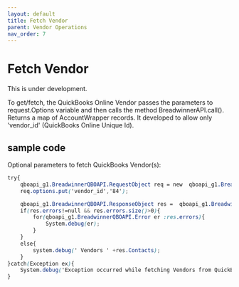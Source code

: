 ```yaml
---
layout: default
title: Fetch Vendor
parent: Vendor Operations
nav_order: 7
---
```


# Fetch Vendor

This is under development.



To get/fetch, the QuickBooks Online Vendor passes the parameters to request.Options variable and then calls the method BreadwinnerAPI.call(). Returns a map of AccountWrapper records. 
It developed to allow only 'vendor_id' (QuickBooks Online Unique Id).

## sample code 

Optional parameters to fetch QuickBooks Vendor(s):

```scss
try{
    qboapi_g1.BreadwinnerQBOAPI.RequestObject req = new  qboapi_g1.BreadwinnerQBOAPI.RequestObject();   
    req.options.put('vendor_id','84');

    qboapi_g1.BreadwinnerQBOAPI.ResponseObject res =  qboapi_g1.BreadwinnerQBOAPI.call('fetchVendor', req);
    if(res.errors!=null && res.errors.size()>0){
        for(qboapi_g1.BreadwinnerQBOAPI.Error er :res.errors){
            System.debug(er); 
        }
    }
    else{
        system.debug(' Vendors ' +res.Contacts);
    }
}catch(Exception ex){
    System.debug('Exception occurred while fetching Vendors from QuickBooksOnline.'+ex.getStackTraceString());
}
```